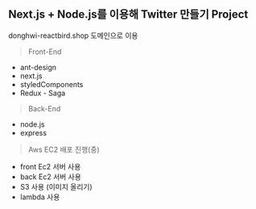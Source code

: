 ## Next.js + Node.js를 이용해 Twitter 만들기 Project

donghwi-reactbird.shop 도메인으로 이용

> Front-End
- ant-design
- next.js
- styledComponents
- Redux - Saga

> Back-End
- node.js
- express

> Aws EC2 배포 진행(중)
- front Ec2 서버 사용
- back Ec2 서버 사용
- S3 사용 (이미지 올리기)
- lambda 사용
